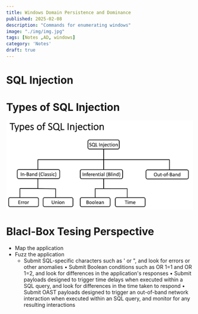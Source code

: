 ```yaml
---
title: Windows Domain Persistence and Dominance
published: 2025-02-08
description: "Commands for enumerating windows"
image: "./img/img.jpg"
tags: [Notes ,AD, windows]
category: 'Notes'
draft: true
---
```


# SQL Injection

# Types of SQL Injection

![types](image.png)

# Blacl-Box Tesing Perspective

- Map the application
- Fuzz the application
    - Submit SQL-specific characters such as ' or ", and look for errors or other anomalies
• Submit Boolean conditions such as OR 1=1 and OR 1=2,
and look for differences in the application's responses
• Submit payloads designed to trigger time delays when
executed within a SQL query, and look for differences in
the time taken to respond
• Submit OAST payloads designed to trigger an out-of-band
network interaction when executed within an SQL query,
and monitor for any resulting interactions